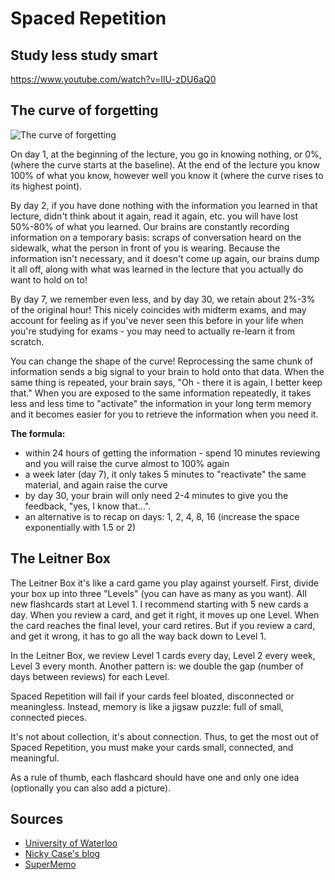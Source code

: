 # Spaced Repetition

## Study less study smart

<https://www.youtube.com/watch?v=IlU-zDU6aQ0>

## The curve of forgetting

![The curve of forgetting](https://uwaterloo.ca/campus-wellness/sites/ca.campus-wellness/files/styles/body-500px-wide/public/uploads/images/curve_0-500x231.gif?itok=KLIKAnPx)

On day 1, at the beginning of the lecture, you go in knowing nothing, or 0%, (where the curve starts at the baseline). At the end of the lecture you know 100% of what you know, however well you know it (where the curve rises to its highest point).

By day 2, if you have done nothing with the information you learned in that lecture, didn't think about it again, read it again, etc. you will have lost 50%-80% of what you learned. Our brains are constantly recording information on a temporary basis: scraps of conversation heard on the sidewalk, what the person in front of you is wearing. Because the information isn't necessary, and it doesn't come up again, our brains dump it all off, along with what was learned in the lecture that you actually do want to hold on to!

By day 7, we remember even less, and by day 30, we retain about 2%-3% of the original hour! This nicely coincides with midterm exams, and may account for feeling as if you've never seen this before in your life when you're studying for exams - you may need to actually re-learn it from scratch.

You can change the shape of the curve! Reprocessing the same chunk of information sends a big signal to your brain to hold onto that data. When the same thing is repeated, your brain says, "Oh - there it is again, I better keep that." When you are exposed to the same information repeatedly, it takes less and less time to "activate" the information in your long term memory and it becomes easier for you to retrieve the information when you need it.

**The formula:**

- within 24 hours of getting the information - spend 10 minutes reviewing and you will raise the curve almost to 100% again
- a week later (day 7), it only takes 5 minutes to "reactivate" the same material, and again raise the curve
- by day 30, your brain will only need 2-4 minutes to give you the feedback, "yes, I know that...".
- an alternative is to recap on days: 1, 2, 4, 8, 16 (increase the space exponentially with 1.5 or 2)

## The Leitner Box

The Leitner Box it's like a card game you play against yourself. First, divide your box up into three "Levels" (you can have as many as you want). All new flashcards start at Level 1. I recommend starting with 5 new cards a day. When you review a card, and get it right, it moves up one Level. When the card reaches the final level, your card retires. But if you review a card, and get it wrong, it has to go all the way back down to Level 1.

In the Leitner Box, we review Level 1 cards every day, Level 2 every week, Level 3 every month. Another  pattern is: we double the gap (number of days between reviews) for each Level.

Spaced Repetition will fail if your cards feel bloated, disconnected or meaningless. Instead, memory is like a jigsaw puzzle: full of small, connected pieces.

It's not about collection, it's about connection. Thus, to get the most out of Spaced Repetition, you must make your cards small, connected, and meaningful.

As a rule of thumb, each flashcard should have one and only one idea (optionally you can also add a picture).

## Sources

- [University of Waterloo](https://uwaterloo.ca/campus-wellness/curve-forgetting)
- [Nicky Case's blog](https://ncase.me/remember/)
- [SuperMemo](https://www.supermemo.com/en/about-supermemo-method)
